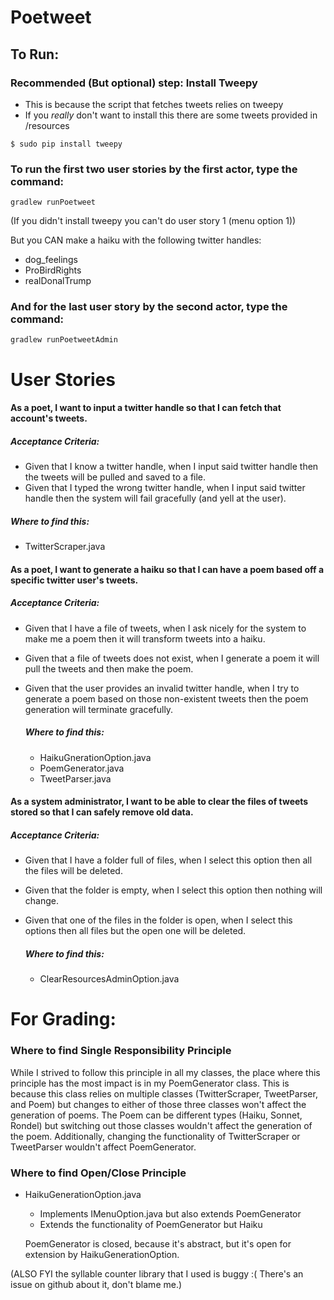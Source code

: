 # Poetweet

## To Run:

### Recommended (But optional) step: Install Tweepy

- This is because the script that fetches tweets relies on tweepy
- If you *really* don't want to install this there are some tweets provided in /resources

```
$ sudo pip install tweepy
```

### To run the first two user stories by the first actor, type the command:

```
gradlew runPoetweet
```

(If you didn't install tweepy you can't do user story 1 (menu option 1))

But you CAN make a haiku with the following twitter handles:

- dog_feelings
- ProBirdRights
- realDonalTrump

### And for the last user story by the second actor, type the command:

```
gradlew runPoetweetAdmin
```



# User Stories

#### As a poet, I want to input a twitter handle so that I can fetch that account's tweets.

##### Acceptance Criteria:

- Given that I know a twitter handle, when I input said twitter handle then the tweets will be pulled and saved to a file.
- Given that I typed the wrong twitter handle, when I input said twitter handle then the system will fail gracefully (and yell at the user).

##### Where to find this:

- TwitterScraper.java

#### As a poet, I want to generate a haiku so that I can have a poem based off a specific twitter user's tweets.

##### Acceptance Criteria:

- Given that I have a file of tweets, when I ask nicely for the system to make me a poem then it will transform tweets into a haiku.

- Given that a file of tweets does not exist, when I generate a poem it will pull the tweets and then make the poem.

- Given that the user provides an invalid twitter handle, when I try to generate a poem based on those non-existent tweets then the poem generation will terminate gracefully. 

  ##### Where to find this:

  - HaikuGnerationOption.java
  - PoemGenerator.java
  - TweetParser.java

#### As a system administrator, I want to be able to clear the files of tweets stored so that I can safely remove old data.

##### Acceptance Criteria:

- Given that I have a folder full of files, when I select this option then all the files will be deleted.

- Given that the folder is empty, when I select this option then nothing will change.

- Given that one of the files in the folder is open, when I select this options then all files but the open one will be deleted.

  ##### Where to find this:

  - ClearResourcesAdminOption.java



# For Grading:

### Where to find Single Responsibility Principle

While I strived to follow this principle in all my classes, the place where this principle has the most impact is in my PoemGenerator class. This is because this class relies on multiple classes (TwitterScraper, TweetParser, and Poem) but changes to either of those three classes won't affect the generation of poems. The Poem can be different types (Haiku, Sonnet, Rondel) but switching out those classes wouldn't affect the generation of the poem. Additionally, changing the functionality of TwitterScraper or TweetParser wouldn't affect PoemGenerator. 

### Where to find Open/Close Principle

- HaikuGenerationOption.java

  - Implements IMenuOption.java but also extends PoemGenerator
  - Extends the functionality of PoemGenerator but Haiku

  PoemGenerator is closed, because it's abstract, but it's open for extension by HaikuGenerationOption.



(ALSO FYI the syllable counter library that I used is buggy :( There's an issue on github about it, don't blame me.)